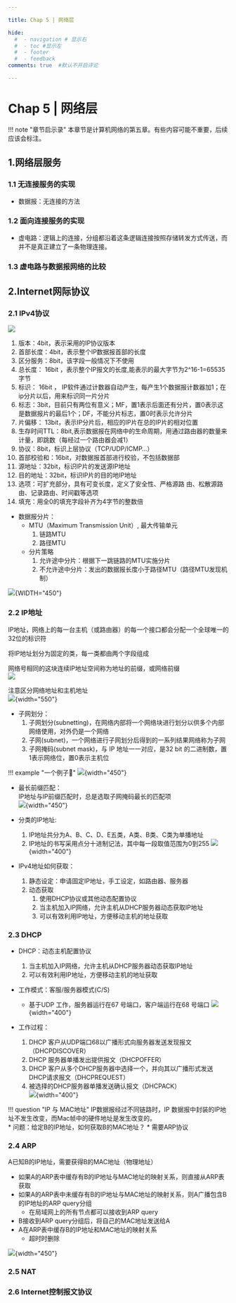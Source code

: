```yaml
---

title: Chap 5 | 网络层

hide:
  #  - navigation # 显示右
  #  - toc #显示左
  #  - footer
  #  - feedback  
comments: true  #默认不开启评论

---
```

<h1 id="欢迎">Chap 5 | 网络层</h1>
!!! note "章节启示录"
    <!-- === "Tab 1" -->
        <!-- Markdown **content**. -->
    <!-- === "Tab 2"
        More Markdown **content**. -->
    本章节是计算机网络的第五章。有些内容可能不重要，后续应该会标注。


## 1.网络层服务
### 1.1 无连接服务的实现
* 数据报：无连接的方法

### 1.2 面向连接服务的实现
* 虚电路：逻辑上的连接，分组都沿着这条逻辑连接按照存储转发方式传送，而并不是真正建立了一条物理连接。

### 1.3 虚电路与数据报网络的比较

## 2.Internet网际协议
### 2.1 IPv4协议

![](./img/100.png)  
1. 版本：4bit，表示采用的IP协议版本     
2. 首部长度：4bit，表示整个IP数据报首部的长度       
3. 区分服务：8bit，该字段一般情况下不使用       
4. 总长度： 16bit ，表示整个IP报文的长度,能表示的最大字节为2^16-1=65535字节     
5. 标识： 16bit ， IP软件通过计数器自动产生，每产生1个数据报计数器加1；在ip分片以后，用来标识同一片分片      
6. 标志：3bit，目前只有两位有意义；MF，置1表示后面还有分片，置0表示这是数据报片的最后1个；DF，不能分片标志，置0时表示允许分片       
7. 片偏移： 13bit，表示IP分片后，相应的IP片在总的IP片的相对位置     
8. 生存时间TTL：8bit,表示数据报在网络中的生命周期，用通过路由器的数量来计量，即跳数（每经过一个路由器会减1）     
9. 协议：8bit，标识上层协议（TCP/UDP/ICMP…）    
10. 首部校验和：16bit，对数据报首部进行校验，不包括数据部   
11. 源地址：32bit，标识IP片的发送源IP地址   
12. 目的地址：32bit，标识IP片的目的地IP地址 
13. 选项：可扩充部分，具有可变长度，定义了安全性、严格源路 由、松散源路由、记录路由、时间戳等选项       
14. 填充：用全0的填充字段补齐为4字节的整数倍    

* 数据报分片：
    * MTU（Maximum Transmission Unit）, 最大传输单元
        1. 链路MTU
        2. 路径MTU
    * 分片策略
        1. 允许途中分片：根据下一跳链路的MTU实施分片
        2. 不允许途中分片：发出的数据报长度小于路径MTU（路径MTU发现机制）

![](./img/101.png){WIDTH="450"}

### 2.2 IP地址
IP地址，网络上的每一台主机（或路由器）的每一个接口都会分配一个全球唯一的32位的标识符    

将IP地址划分为固定的类，每一类都由两个字段组成      

网络号相同的这块连续IP地址空间称为地址的前缀，或网络前缀    
![](./img/103.png)

注意区分网络地址和主机地址  
![](./img/102.png){width="550"}


* 子网划分：
    1. 子网划分(subnetting)，在网络内部将一个网络块进行划分以供多个内部网络使用，对外仍是一个网络
    2. 子网(subnet)，一个网络进行子网划分后得到的一系列结果网络称为子网
    3. 子网掩码(subnet mask)，与 IP 地址一一对应，是32 bit 的二进制数，置1表示网络位，置0表示主机位

!!! example "一个例子🌰"
    ![](./img/104.png){width="450"}  

* 最长前缀匹配：    
    IP地址与IP前缀匹配时，总是选取子网掩码最长的匹配项  
    ![](./img/105.png){width="450"}

* 分类的IP地址:
    1. IP地址共分为A、B、C、D、E五类，A类、B类、C类为单播地址
    2. IP地址的书写采用点分十进制记法，其中每一段取值范围为0到255
    ![](./img/106.png){width="400"}
* IPv4地址如何获取：
    1. 静态设定：申请固定IP地址，手工设定，如路由器、服务器
    2. 动态获取
        1. 使用DHCP协议或其他动态配置协议
        2. 当主机加入IP网络，允许主机从DHCP服务器动态获取IP地址
        3. 可以有效利用IP地址，方便移动主机的地址获取
### 2.3 DHCP 
* DHCP：动态主机配置协议
    1. 当主机加入IP网络，允许主机从DHCP服务器动态获取IP地址
    2. 可以有效利用IP地址，方便移动主机的地址获取

* 工作模式：客服/服务器模式(C/S)
    * 基于UDP 工作，服务器运行在67 号端口，客户端运行在68 号端口
    ![](./img/107.png){width="400"}

* 工作过程：
    1. DHCP 客户从UDP端口68以广播形式向服务器发送发现报文（DHCPDISCOVER）
    2. DHCP 服务器单播发出提供报文（DHCPOFFER）
    3. DHCP 客户从多个DHCP服务器中选择一个，并向其以广播形式发送DHCP请求报文（DHCPREQUEST）
    4. 被选择的DHCP服务器单播发送确认报文（DHCPACK）    
    ![](./img/108.png){width="400"}

!!! question "IP 与 MAC地址"
     IP数据报经过不同链路时，IP 数据报中封装的IP地址不发生改变，而Mac帧中的硬件地址是发生改变的。   
     * 问题：给定B的IP地址，如何获取B的MAC地址？
     * 需要ARP协议

### 2.4 ARP
A已知B的IP地址，需要获得B的MAC地址（物理地址）

* 如果A的ARP表中缓存有B的IP地址与MAC地址的映射关系，则直接从ARP表获取
* 如果A的ARP表中未缓存有B的IP地址与MAC地址的映射关系，则A广播包含B的IP地址的ARP query分组
    * 在局域网上的所有节点都可以接收到ARP query
* B接收到ARP query分组后，将自己的MAC地址发送给A
* A在ARP表中缓存B的IP地址和MAC地址的映射关系
    * 超时时删除

![](./img/109.png){width="450"}
### 2.5 NAT
### 2.6 Internet控制报文协议